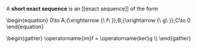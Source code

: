 A **short exact sequence** is an [[exact sequence]] of the form

\begin{equation}
0\to A\;{\xrightarrow {\ f\ }}\;B\;{\xrightarrow {\ g\ }}\;C\to 0
\end{equation}

\begin{gather}
\operatorname{im}f  = \operatorname{ker}g  \\\\
\end{gather}
